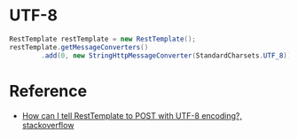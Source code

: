 
# UTF-8

```java
RestTemplate restTemplate = new RestTemplate();
restTemplate.getMessageConverters()
        .add(0, new StringHttpMessageConverter(StandardCharsets.UTF_8));
```

# Reference

- [How can I tell RestTemplate to POST with UTF-8 encoding?, stackoverflow](https://stackoverflow.com/questions/29392422/how-can-i-tell-resttemplate-to-post-with-utf-8-encoding)
